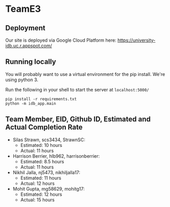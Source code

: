# TeamE3

## Deployment

Our site is deployed via Google Cloud Platform here: https://university-idb.uc.r.appspot.com/

## Running locally

You will probably want to use a virtual environment for the pip install. We're using python 3.

Run the following in your shell to start the server at `localhost:5000/`

```
pip install -r requirements.txt
python -m idb_app.main
```

## Team Member, EID, Github ID, Estimated and Actual Completion Rate

-   Silas Strawn, scs3434, StrawnSC:
    -   Estimated: 10 hours
    -   Actual: 11 hours
-   Harrison Berrier, hlb962, harrisonberrier:
    -   Estimated: 8.5 hours
    -   Actual: 11 hours
-   Nikhil Jalla, nj5473, nikhiljalla17:
    -   Estimated: 11 hours
    -   Actual: 12 hours
-   Mohit Gupta, mg58629, mohitg17:
    -   Estimated: 12 hours
    -   Actual: 15 hours
